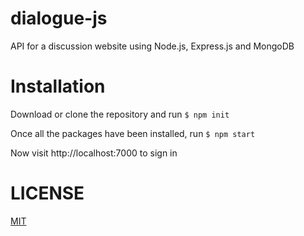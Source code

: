 # dialogue-js

API for a discussion website using Node.js, Express.js and MongoDB

# Installation

Download or clone the repository and run 
`$ npm init`

Once all the packages have been installed, run
`$ npm start`

Now visit http://localhost:7000 to sign in

# LICENSE

[MIT](LICENSE)
